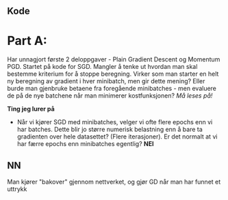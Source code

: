 ## Kode

# Part A:
Har unnagjort første 2 deloppgaver - Plain Gradient Descent og Momentum PGD.
Startet på kode for SGD. Mangler å tenke ut hvordan man skal bestemme
kriterium for å stoppe beregning.
Virker som man starter en helt ny beregning av gradient i hver minibatch, men gir dette mening?
Eller burde man gjenbruke betaene fra foregående minibatches - men evaluere de på de nye batchene når man minimerer kostfunksjonen?
 _Må leses på!_
 
**Ting jeg lurer på**
- Når vi kjører SGD med minibatches, velger vi ofte flere epochs enn vi har batches. Dette blir jo større numerisk belastning enn å bare ta gradienten over hele datasettet? (Flere iterasjoner). Er det normalt at vi har færre epochs enn minibatches egentlig? **NEI**


## NN
Man kjører "bakover" gjennom nettverket, og gjør GD når man har funnet et uttrykk

